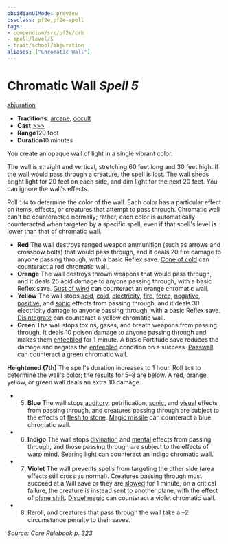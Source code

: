 ```yaml
---
obsidianUIMode: preview
cssclass: pf2e,pf2e-spell
tags:
- compendium/src/pf2e/crb
- spell/level/5
- trait/school/abjuration
aliases: ["Chromatic Wall"]
---
```

# Chromatic Wall *Spell 5*   
[abjuration](abjuration.md)  

- **Traditions**: [arcane](arcane.md), [occult](occult.md)
- **Cast** [>>>](chapter-9-playing-the-game.md#Actions "Three-Action") 
- **Range**120 foot
- **Duration**10 minutes

You create an opaque wall of light in a single vibrant color.

The wall is straight and vertical, stretching 60 feet long and 30 feet high. If the wall would pass through a creature, the spell is lost. The wall sheds bright light for 20 feet on each side, and dim light for the next 20 feet. You can ignore the wall's effects.

Roll `1d4` to determine the color of the wall. Each color has a particular effect on items, effects, or creatures that attempt to pass through. Chromatic wall can't be counteracted normally; rather, each color is automatically counteracted when targeted by a specific spell, even if that spell's level is lower than that of chromatic wall.

- **Red** The wall destroys ranged weapon ammunition (such as arrows and crossbow bolts) that would pass through, and it deals 20 fire damage to anyone passing through, with a basic Reflex save. [Cone of cold](cone-of-cold.md) can counteract a red chromatic wall.
- **Orange** The wall destroys thrown weapons that would pass through, and it deals 25 acid damage to anyone passing through, with a basic Reflex save. [Gust of wind](gust-of-wind.md) can counteract an orange chromatic wall.
- **Yellow** The wall stops [acid](acid.md), [cold](cold.md), [electricity](electricity.md), [fire](fire.md), [force](force.md), [negative](negative.md), [positive](positive.md), and [sonic](sonic.md) effects from passing through, and it deals 30 electricity damage to anyone passing through, with a basic Reflex save. [Disintegrate](compendium/spells/disintegrate.md) can counteract a yellow chromatic wall.
- **Green** The wall stops toxins, gases, and breath weapons from passing through. It deals 10 poison damage to anyone passing through and makes them [enfeebled](conditions.md#Enfeebled) for 1 minute. A basic Fortitude save reduces the damage and negates the [enfeebled](conditions.md#Enfeebled) condition on a success. [Passwall](compendium/spells/passwall.md) can counteract a green chromatic wall.

**Heightened (7th)** The spell's duration increases to 1 hour. Roll `1d8` to determine the wall's color; the results for 5–8 are below. A red, orange, yellow, or green wall deals an extra 10 damage.

- 5. **Blue** The wall stops [auditory](auditory.md), petrification, [sonic](sonic.md), and [visual](visual.md) effects from passing through, and creatures passing through are subject to the effects of [flesh to stone](flesh-to-stone.md). [Magic missile](magic-missile.md) can counteract a blue chromatic wall.
- 6. **Indigo** The wall stops [divination](divination.md) and [mental](mental.md) effects from passing through, and those passing through are subject to the effects of [warp mind](warp-mind.md). [Searing light](searing-light.md) can counteract an indigo chromatic wall.
- 7. **Violet** The wall prevents spells from targeting the other side (area effects still cross as normal). Creatures passing through must succeed at a Will save or they are [slowed](conditions.md#Slowed) for 1 minute; on a critical failure, the creature is instead sent to another plane, with the effect of [plane shift](plane-shift.md). [Dispel magic](dispel-magic.md) can counteract a violet chromatic wall.
- 8. Reroll, and creatures that pass through the wall take a –2 circumstance penalty to their saves.

*Source: Core Rulebook p. 323*